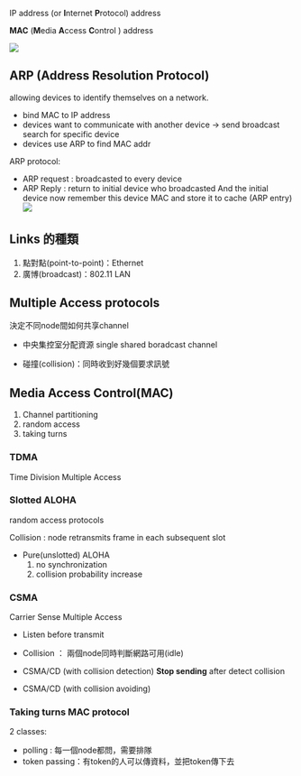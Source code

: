 IP address (or **I**nternet **P**rotocol) address

 **MAC** (**M**edia **A**ccess **C**ontrol ) address
 
 ![](https://i.imgur.com/2wZ06hW.png)

## ARP (Address Resolution Protocol) 
allowing devices to identify themselves on a network.
* bind MAC to IP address
* devices want to communicate with another device -> send broadcast search for specific device
* devices use ARP to find MAC addr

ARP protocol:
* ARP request : broadcasted to every device
* ARP Reply : return to initial device who broadcasted 
And the initial device now remember this device MAC and store it to cache (ARP entry)
![](https://i.imgur.com/FWC3AKa.png)


## Links 的種類
1. 點對點(point-to-point)：Ethernet
2. 廣博(broadcast)：802.11 LAN


## Multiple Access protocols
決定不同node間如何共享channel

* 中央集控室分配資源
	single shared boradcast channel

* 碰撞(collision)：同時收到好幾個要求訊號


## Media Access Control(MAC)
1. Channel partitioning
2. random access
3. taking turns

### TDMA
Time Division Multiple Access

### Slotted ALOHA
random access protocols

Collision : node retransmits frame in each subsequent slot

* Pure(unslotted) ALOHA
	1. no synchronization
	2. collision probability increase


### CSMA
Carrier Sense Multiple Access

* Listen before transmit
* Collision ： 兩個node同時判斷網路可用(idle)


* CSMA/CD (with collision detection)
**Stop sending** after detect collision


* CSMA/CD (with collision avoiding)

### Taking turns MAC protocol
2 classes:
* polling : 每一個node都問，需要排隊
* token passing：有token的人可以傳資料，並把token傳下去